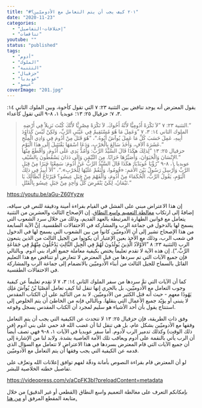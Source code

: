 ```yaml
---
title: "#٢٠١ كيف يجب أن يتم التعامل مع الأدوميّين؟"
date: "2020-11-23"
categories: 
  - "إختلافات-التفاصيل"
  - "تناقضات"
youtube: ""
status: "published"
tags: 
  - "أدوم"
  - "الملوك"
  - "التثنية"
  - "حزقيال"
  - "عوبديا"
  - "عيسو"
coverImage: "201.jpg"
---
```


يقول المعترض أنه يوجد تناقض بين التثنية ٢٣: ٧ التي تقول كأخوة، وبين الملوك الثاني ١٤: ٣، ٧؛ حزقيال ٢٥: ١٣؛ عوبديا ١، ٨-٩ التي تقول كأعداء.

>  التثنية ٢٣: ٧ ”لاَ تَكْرَهْ أَدُومِيًّا لأَنَّهُ أَخُوكَ. لاَ تَكْرَهْ مِصْرِيًّا لأَنَّكَ كُنْتَ نَزِيلاً فِي أَرْضِهِ.“  
> الملوك الثاني ١٤: ٣، ٧ ”وَعَمِلَ مَا هُوَ مُسْتَقِيمٌ فِي عَيْنَيِ الرَّبِّ، وَلكِنْ لَيْسَ كَدَاوُدَ أَبِيهِ، عَمِلَ حَسَبَ كُلِّ مَا عَمِلَ يُوآشُ أَبُوهُ.“، ”هُوَ قَتَلَ مِنْ أَدُومَ فِي وَادِي الْمِلْحِ عَشَرَةَ آلاَفٍ، وَأَخَذَ سَالِعَ بِالْحَرْبِ، وَدَعَا اسْمَهَا يَقْتَئِيلَ إِلَى هذَا الْيَوْمِ.“  
> حزقيال ٢٥: ١٣ ”لِذلِكَ هكَذَا قَالَ السَّيِّدُ الرَّبُّ: وَأَمُدُّ يَدِي عَلَى أَدُومَ، وَأَقْطَعُ مِنْهَا الإِنْسَانَ وَالْحَيَوَانَ، وَأُصَيِّرُهَا خَرَابًا. مِنَ التَّيْمَنِ وَإِلَى دَدَانَ يَسْقُطُونَ بِالسَّيْفِ.“  
> عوبديا ١، ٨-٩ ”رُؤْيَا عُوبَدْيَا: هكَذَا قَالَ السَّيِّدُ الرَّبُّ عَنْ أَدُومَ: سَمِعْنَا خَبَرًا مِنْ قِبَلِ الرَّبِّ وَأُرْسِلَ رَسُولٌ بَيْنَ الأُمَمِ: «قُومُوا، وَلْنَقُمْ عَلَيْهَا لِلْحَرْبِ».“، ”أَلاَ أُبِيدُ فِي ذلِكَ الْيَوْمِ، يَقُولُ الرَّبُّ، الْحُكَمَاءَ مِنْ أَدُومَ، وَالْفَهْمَ مِنْ جَبَلِ عِيسُو؟ فَيَرْتَاعُ أَبْطَالُكَ يَا تَيْمَانُ، لِكَيْ يَنْقَرِضَ كُلُّ وَاحِدٍ مِنْ جَبَلِ عِيسُو بِالْقَتْلِ.“

https://youtu.be/aGu-Z60Yyzw

إن هذا الاعتراض مبني على الفشل في القيام بقراءة أمينة ودقيقة للنص في سياقه، إضافةً إلى ارتكاب [مغالطة التعميم واسع النطاق](https://reasonofhope.com/2019/12/07/other-fallacies-1/). إن الإصحاح الثالث والعشرين من التثنية يتعامل مع قوانين الطهارة المرتبطة بالعهد القديم، وذلك من خلال سرد الشعوب التي يسمح لها بالدخول في جماعة الرب والمشاركة في الاحتفالات الطقسية. إنَّ الآية السابعة من هذا الإصحاح تشير إلى أن الأدوميّين كانوا من بين الشعوب التي يسمح لها في الدخول في شعب الرب، وذلك مع الأخذ بعين الإعتبار أن يكونوا من الجيل الثالث من الذين يتبعون الرب (التثنية ٢٣: ٨ ”الأَوْلاَدُ الَّذِينَ يُولَدُونَ لَهُمْ فِي الْجِيلِ الثَّالِثِ يَدْخُلُونَ مِنْهُمْ فِي جَمَاعَةِ الرَّبِّ.“). إن هذه الآية لا تقدم تعليماً يختص بكيفية معاملة جميع أفراد بني أدوم. وبالتالي فإن جميع الآيات التي تم سردها من قبل المعترض لا تتعارض أو تتناقض مع هذا التعليم القائل بالسماح للجيل الثالث من أبناء الأدوميّين بالانضمام إلى جماعة الرب والمشاركة في الاحتفالات الطقسية.

كما أن الآيات التي تمَّ سردها من سفر الملوك الثاني ١٤: ٣، ٧ لا تقدم تعليماً عن كيفية وجوب التعامل مع الأدوميّين، بل بالحري إنها تنقل لنا كيف تعامل أَمَصْيَا بْنُ يُوآشَ مَلِكِ يَهُوذَا معهم - حيث أنه قتل الكثير من الأدوميّين. لا بد من التأكيد على أن الكتاب المقدس لا يتبنى أو يؤيّد جميع الأعمال التي ينقلها. وبالتالي فإنه من الخاطئ أن يتم الخلوص إلى استنتاج يقول بأن أحد الأشياء هو سليم لمجرد أن الكتاب المقدس يسجل وقوعه.

وفق ذات الطريقة، فإن حزقيال ٢٥: ١٣ لا تتحدث عن الكيفية التي يجب أن يتم التعامل وفقها مع الأدوميّين بشكل عام، بل هي تنقل لنا أن غضب الله قد حمي على بني أدوم (في ذلك الوقت) وكذلك تدمير الرب لأدوم. أما سفر عوبديا في الآيات ١، ٨-٩ فهي تصف أيضاً أن الرب يأتي بالنقمة على أدوم ويعاقب تلك الأمة العاصية بشدة. ولابد لنا من الإشارة إلى أن جميع الآيات التي قام المعترض بسردها في هذا الاعتراض لا تتعامل مع السؤال الذي قدمه عن الكيفية التي يجب وفقها أن يتم التعامل مع الأدوميّين.

لو أن المعترض قام بقراءة النصوص بأمانة ودقّة لفهم توافق إعلانات الله وتعرَّف على تفاصيل خطته الخلاصية للبشر.

https://videopress.com/v/aCpFK3bI?preloadContent=metadata

بإمكانكم التعرف على مغالطة التعميم واسع النطاق (القطعي أو غير الدقيق) من خلال متابعة المقطع المرفق أو [من هنا.](https://reasonofhope.com/2019/12/07/other-fallacies-1/)
